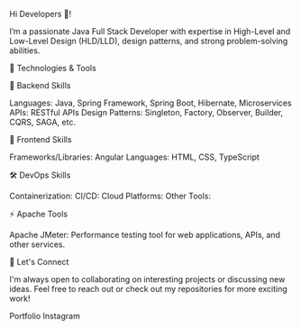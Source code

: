 Hi Developers 👋!

I’m a passionate Java Full Stack Developer with expertise in High-Level and Low-Level Design (HLD/LLD), design patterns, and strong problem-solving abilities. 

🔧 Technologies & Tools

🚀 Backend Skills

Languages: Java, Spring Framework, Spring Boot, Hibernate, Microservices
APIs: RESTful APIs
Design Patterns: Singleton, Factory, Observer, Builder, CQRS, SAGA, etc.

🎨 Frontend Skills

Frameworks/Libraries: Angular
Languages: HTML, CSS, TypeScript

🛠 DevOps Skills

Containerization: 
CI/CD: 
Cloud Platforms:
Other Tools: 

⚡ Apache Tools

Apache JMeter: Performance testing tool for web applications, APIs, and other services.

🤝 Let's Connect

I'm always open to collaborating on interesting projects or discussing new ideas. Feel free to reach out or check out my repositories for more exciting work!

Portfolio
Instagram

